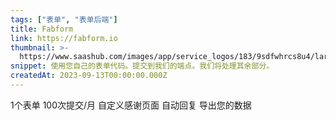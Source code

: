 ```yaml
---
tags: ["表单", "表单后端"]
title: Fabform
link: https://fabform.io
thumbnail: >-
  https://www.saashub.com/images/app/service_logos/183/9sdfwhrcs8u4/large.png?1694164359
snippet: 使用您自己的表单代码。提交到我们的端点。我们将处理其余部分。
createdAt: 2023-09-13T00:00:00.000Z
---
```

1个表单
100次提交/月
自定义感谢页面
自动回复
导出您的数据